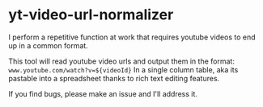 # yt-video-url-normalizer

I perform a repetitive function at work that requires youtube videos to end up in a common format.

This tool will read youtube video urls and output them in the format:
`www.youtube.com/watch?v=${videoId}`
In a single column table, aka its pastable into a spreadsheet thanks to rich text editing features.

If you find bugs, please make an issue and I'll address it.